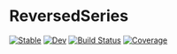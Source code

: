 # ReversedSeries

[![Stable](https://img.shields.io/badge/docs-stable-blue.svg)](https://g-gundam.github.io/ReversedSeries.jl/stable/)
[![Dev](https://img.shields.io/badge/docs-dev-blue.svg)](https://g-gundam.github.io/ReversedSeries.jl/dev/)
[![Build Status](https://github.com/g-gundam/ReversedSeries.jl/actions/workflows/CI.yml/badge.svg?branch=main)](https://github.com/g-gundam/ReversedSeries.jl/actions/workflows/CI.yml?query=branch%3Amain)
[![Coverage](https://codecov.io/gh/g-gundam/ReversedSeries.jl/branch/main/graph/badge.svg)](https://codecov.io/gh/g-gundam/ReversedSeries.jl)
